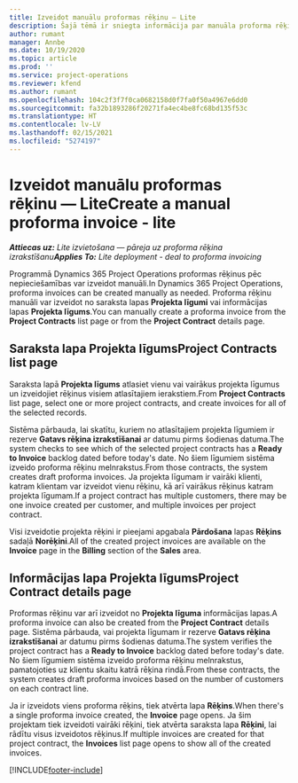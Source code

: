 ```yaml
---
title: Izveidot manuālu proformas rēķinu — Lite
description: Šajā tēmā ir sniegta informācija par manuāla proforma rēķina izveidi risinājumā Project Operations.
author: rumant
manager: Annbe
ms.date: 10/19/2020
ms.topic: article
ms.prod: ''
ms.service: project-operations
ms.reviewer: kfend
ms.author: rumant
ms.openlocfilehash: 104c2f3f7f0ca0682158d0f7fa0f50a4967e6dd0
ms.sourcegitcommit: fa32b1893286f20271fa4ec4be8fc68bd135f53c
ms.translationtype: HT
ms.contentlocale: lv-LV
ms.lasthandoff: 02/15/2021
ms.locfileid: "5274197"
---
```

# <a name="create-a-manual-proforma-invoice---lite"></a><span data-ttu-id="51893-103">Izveidot manuālu proformas rēķinu — Lite</span><span class="sxs-lookup"><span data-stu-id="51893-103">Create a manual proforma invoice - lite</span></span>

<span data-ttu-id="51893-104">_**Attiecas uz:** Lite izvietošana — pāreja uz proforma rēķina izrakstīšanu_</span><span class="sxs-lookup"><span data-stu-id="51893-104">_**Applies To:** Lite deployment - deal to proforma invoicing_</span></span>

<span data-ttu-id="51893-105">Programmā Dynamics 365 Project Operations proformas rēķinus pēc nepieciešamības var izveidot manuāli.</span><span class="sxs-lookup"><span data-stu-id="51893-105">In Dynamics 365 Project Operations, proforma invoices can be created manually as needed.</span></span> <span data-ttu-id="51893-106">Proforma rēķinu manuāli var izveidot no saraksta lapas **Projekta līgumi** vai informācijas lapas **Projekta līgums**.</span><span class="sxs-lookup"><span data-stu-id="51893-106">You can manually create a proforma invoice from the **Project Contracts** list page or from the **Project Contract** details page.</span></span>

##  <a name="project-contracts-list-page"></a><span data-ttu-id="51893-107">Saraksta lapa Projekta līgums</span><span class="sxs-lookup"><span data-stu-id="51893-107">Project Contracts list page</span></span>

<span data-ttu-id="51893-108">Saraksta lapā **Projekta līgums** atlasiet vienu vai vairākus projekta līgumus un izveidojiet rēķinus visiem atlasītajiem ierakstiem.</span><span class="sxs-lookup"><span data-stu-id="51893-108">From **Project Contracts** list page, select one or more project contracts, and create invoices for all of the selected records.</span></span>

<span data-ttu-id="51893-109">Sistēma pārbauda, lai skatītu, kuriem no atlasītajiem projekta līgumiem ir rezerve **Gatavs rēķina izrakstīšanai** ar datumu pirms šodienas datuma.</span><span class="sxs-lookup"><span data-stu-id="51893-109">The system checks to see which of the selected project contracts has a **Ready to Invoice** backlog dated before today's date.</span></span> <span data-ttu-id="51893-110">No šiem līgumiem sistēma izveido proforma rēķinu melnrakstus.</span><span class="sxs-lookup"><span data-stu-id="51893-110">From those contracts, the system creates draft proforma invoices.</span></span> <span data-ttu-id="51893-111">Ja projekta līgumam ir vairāki klienti, katram klientam var izveidot vienu rēķinu, kā arī vairākus rēķinus katram projekta līgumam.</span><span class="sxs-lookup"><span data-stu-id="51893-111">If a project contract has multiple customers, there may be one invoice created per customer, and multiple invoices per project contract.</span></span>

<span data-ttu-id="51893-112">Visi izveidotie projekta rēķini ir pieejami apgabala **Pārdošana** lapas **Rēķins** sadaļā **Norēķini**.</span><span class="sxs-lookup"><span data-stu-id="51893-112">All of the created project invoices are available on the **Invoice** page in the **Billing** section of the **Sales** area.</span></span>

## <a name="project-contract-details-page"></a><span data-ttu-id="51893-113">Informācijas lapa Projekta līgums</span><span class="sxs-lookup"><span data-stu-id="51893-113">Project Contract details page</span></span>

<span data-ttu-id="51893-114">Proformas rēķinu var arī izveidot no **Projekta līguma** informācijas lapas.</span><span class="sxs-lookup"><span data-stu-id="51893-114">A proforma invoice can also be created from the **Project Contract** details page.</span></span> <span data-ttu-id="51893-115">Sistēma pārbauda, vai projekta līgumam ir rezerve **Gatavs rēķina izrakstīšanai** ar datumu pirms šodienas datuma.</span><span class="sxs-lookup"><span data-stu-id="51893-115">The system verifies the project contract has a **Ready to Invoice** backlog dated before today's date.</span></span> <span data-ttu-id="51893-116">No šiem līgumiem sistēma izveido proforma rēķinu melnrakstus, pamatojoties uz klientu skaitu katrā rēķina rindā.</span><span class="sxs-lookup"><span data-stu-id="51893-116">From these contracts, the system creates draft proforma invoices based on the number of customers on each contract line.</span></span>

<span data-ttu-id="51893-117">Ja ir izveidots viens proforma rēķins, tiek atvērta lapa **Rēķins**.</span><span class="sxs-lookup"><span data-stu-id="51893-117">When there's a single proforma invoice created, the **Invoice** page opens.</span></span> <span data-ttu-id="51893-118">Ja šim projektam tiek izveidoti vairāki rēķini, tiek atvērta saraksta lapa **Rēķini**, lai rādītu visus izveidotos rēķinus.</span><span class="sxs-lookup"><span data-stu-id="51893-118">If multiple invoices are created for that project contract, the **Invoices** list page opens to show all of the created invoices.</span></span>


[!INCLUDE[footer-include](../../includes/footer-banner.md)]